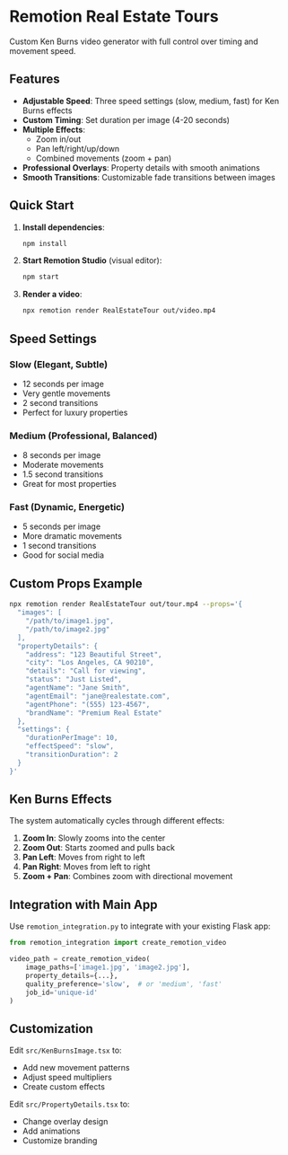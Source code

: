 # Remotion Real Estate Tours

Custom Ken Burns video generator with full control over timing and movement speed.

## Features

- **Adjustable Speed**: Three speed settings (slow, medium, fast) for Ken Burns effects
- **Custom Timing**: Set duration per image (4-20 seconds)
- **Multiple Effects**: 
  - Zoom in/out
  - Pan left/right/up/down
  - Combined movements (zoom + pan)
- **Professional Overlays**: Property details with smooth animations
- **Smooth Transitions**: Customizable fade transitions between images

## Quick Start

1. **Install dependencies**:
   ```bash
   npm install
   ```

2. **Start Remotion Studio** (visual editor):
   ```bash
   npm start
   ```

3. **Render a video**:
   ```bash
   npx remotion render RealEstateTour out/video.mp4
   ```

## Speed Settings

### Slow (Elegant, Subtle)
- 12 seconds per image
- Very gentle movements
- 2 second transitions
- Perfect for luxury properties

### Medium (Professional, Balanced)
- 8 seconds per image
- Moderate movements
- 1.5 second transitions
- Great for most properties

### Fast (Dynamic, Energetic)
- 5 seconds per image
- More dramatic movements
- 1 second transitions
- Good for social media

## Custom Props Example

```bash
npx remotion render RealEstateTour out/tour.mp4 --props='{
  "images": [
    "/path/to/image1.jpg",
    "/path/to/image2.jpg"
  ],
  "propertyDetails": {
    "address": "123 Beautiful Street",
    "city": "Los Angeles, CA 90210",
    "details": "Call for viewing",
    "status": "Just Listed",
    "agentName": "Jane Smith",
    "agentEmail": "jane@realestate.com",
    "agentPhone": "(555) 123-4567",
    "brandName": "Premium Real Estate"
  },
  "settings": {
    "durationPerImage": 10,
    "effectSpeed": "slow",
    "transitionDuration": 2
  }
}'
```

## Ken Burns Effects

The system automatically cycles through different effects:
1. **Zoom In**: Slowly zooms into the center
2. **Zoom Out**: Starts zoomed and pulls back
3. **Pan Left**: Moves from right to left
4. **Pan Right**: Moves from left to right
5. **Zoom + Pan**: Combines zoom with directional movement

## Integration with Main App

Use `remotion_integration.py` to integrate with your existing Flask app:

```python
from remotion_integration import create_remotion_video

video_path = create_remotion_video(
    image_paths=['image1.jpg', 'image2.jpg'],
    property_details={...},
    quality_preference='slow',  # or 'medium', 'fast'
    job_id='unique-id'
)
```

## Customization

Edit `src/KenBurnsImage.tsx` to:
- Add new movement patterns
- Adjust speed multipliers
- Create custom effects

Edit `src/PropertyDetails.tsx` to:
- Change overlay design
- Add animations
- Customize branding